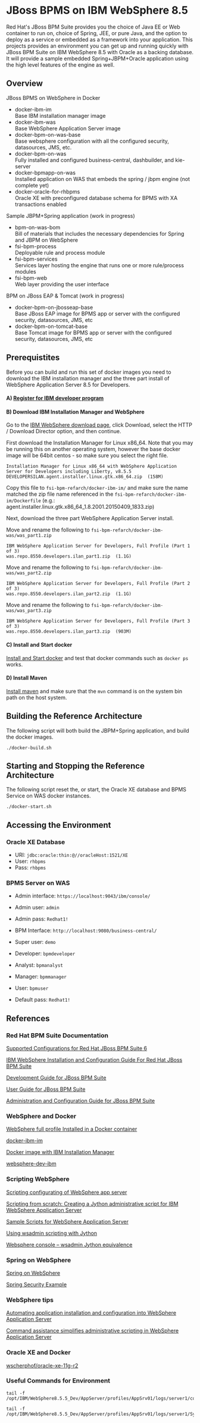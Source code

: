 # JBoss BPMS on IBM WebSphere 8.5

Red Hat's JBoss BPM Suite provides you the choice of Java EE or Web container to run on, choice of Spring, JEE, or pure Java, and the option to deploy as a service or embedded as a framework into your application.  This projects provides an environment you can get up and running quickly with JBoss BPM Suite on IBM WebSphere 8.5 with Oracle as a backing database. It will provide a sample embedded Spring+JBPM+Oracle application using the high level features of the engine as well. 


## Overview

JBoss BPMS on WebSphere in Docker

* docker-ibm-im			
  Base IBM installation manager image
* docker-ibm-was			
  Base WebSphere Application Server image
* docker-bpm-on-was-base  	
  Base websphere configuration with all the configured security, datasources, JMS, etc.
* docker-bpm-on-was 		
  Fully installed and configured business-central, dashbuilder, and kie-server
* docker-bpmapp-on-was    	
  Installed application on WAS that embeds the spring / jbpm engine (not complete yet)
* docker-oracle-for-rhbpms	
  Oracle XE with preconfigured database schema for BPMS with XA transactions enabled

Sample JBPM+Spring application (work in progress)

* bpm-on-was-bom	
  Bill of materials that includes the necessary dependencies for Spring and JBPM on WebSphere
* fsi-bpm-process	
  Deployable rule and process module
* fsi-bpm-services	
  Services layer hosting the engine that runs one or more rule/process modules
* fsi-bpm-web		
  Web layer providing the user interface

BPM on JBoss EAP & Tomcat (work in progress)

* docker-bpm-on-jbosseap-base	
  Base JBoss EAP image for BPMS app or server with the configured security, datasources, JMS, etc
* docker-bpm-on-tomcat-base		
  Base Tomcat image for BPMS app or server with the configured security, datasources, JMS, etc

## Prerequistites

Before you can build and run this set of docker images you need to download the IBM installation manager and the three part install of WebSphere Application Server 8.5 for Developers.  

#### A) [Register for IBM developer program](https://www.ibm.com/account/profile/us?page=reg)

#### B) Download IBM Installation Manager and WebSphere

Go to the [IBM WebSphere download page](http://www.ibm.com/developerworks/downloads/ws/wasdevelopers/), click Download, select the HTTP / Download Director option, and then continue.  

First download the Installation Manager for Linux x86_64. Note that you may be running this on another operating system, however the base docker image will be 64bit centos - so make sure you select the right file. 

```
Installation Manager for Linux x86_64 with WebSphere Application Server for Developers including Liberty, v8.5.5
DEVELOPERSILAN.agent.installer.linux.gtk.x86_64.zip  (158M)   
```

Copy this file to `fsi-bpm-refarch/docker-ibm-im/` and make sure the name matched the zip file name referenced in the `fsi-bpm-refarch/docker-ibm-im/Dockerfile` (e.g.: agent.installer.linux.gtk.x86_64_1.8.2001.20150409_1833.zip)

Next, download the three part WebSphere Application Server install.  

Move and rename the following to `fsi-bpm-refarch/docker-ibm-was/was_part1.zip`
```
IBM WebSphere Application Server for Developers, Full Profile (Part 1 of 3)
was.repo.8550.developers.ilan_part1.zip  (1.1G) 
```

Move and rename the following to `fsi-bpm-refarch/docker-ibm-was/was_part2.zip`
```
IBM WebSphere Application Server for Developers, Full Profile (Part 2 of 3)
was.repo.8550.developers.ilan_part2.zip  (1.1G) 
```

Move and rename the following to `fsi-bpm-refarch/docker-ibm-was/was_part3.zip`
```
IBM WebSphere Application Server for Developers, Full Profile (Part 3 of 3)
was.repo.8550.developers.ilan_part3.zip  (903M) 
```

#### C) Install and Start docker

[Install and Start docker](https://docs.docker.com/installation/) and test that docker commands such as `docker ps` works.

#### D) Install Maven

[Install maven](https://maven.apache.org/install.html) and make sure that the `mvn` command is on the system bin path on the host system.


## Building the Reference Architecture

The following script will both build the JBPM+Spring application, and build the docker images. 
``` 
./docker-build.sh
```

## Starting and Stopping the Reference Architecture

The following script reset the, or start, the Oracle XE database and BPMS Service on WAS docker instances.
``` 
./docker-start.sh
```

## Accessing the Environment

### Oracle XE Database

* URI:  `jdbc:oracle:thin:@//oracleHost:1521/XE`
* User: `rhbpms`
* Pass: `rhbpms`

### BPMS Server on WAS

* Admin interface: `https://localhost:9043/ibm/console/`
* Admin user: 	   `admin`	
* Admin pass: 	   `Redhat1!`

* BPM Interface: `http://localhost:9080/business-central/`
* Super user: 	 `demo`
* Developer: 	 `bpmdeveloper`
* Analyst:		 `bpmanalyst`
* Manager:		 `bpmmanager`
* User:			 `bpmuser`
* Default pass:	 `Redhat1!`


## References

### Red Hat BPM Suite Documentation

[Supported Configurations for Red Hat JBoss BPM Suite 6](https://access.redhat.com/articles/704703)

[IBM WebSphere Installation and Configuration Guide For Red Hat JBoss BPM Suite](https://access.redhat.com/site/documentation/en-US/Red_Hat_JBoss_BPM_Suite/6.1/html-single/IBM_WebSphere_Installation_and_Configuration_Guide/index.html)

[Development Guide for JBoss BPM Suite](https://access.redhat.com/site/documentation/en-US/Red_Hat_JBoss_BPM_Suite/6.1/html-single/Development_Guide/index.html)

[User Guide for JBoss BPM Suite](https://access.redhat.com/site/documentation/en-US/Red_Hat_JBoss_BPM_Suite/6.1/html-single/User_Guide/index.html)

[Administration and Configuration Guide for JBoss BPM Suite](https://access.redhat.com/site/documentation/en-US/Red_Hat_JBoss_BPM_Suite/6.1/html-single/Administration_And_Configuration_Guide/index.html)

### WebSphere and Docker

[WebSphere full profile Installed in a Docker container](https://www.ibm.com/developerworks/community/blogs/devTips/entry/running_websphere_on_docker_container?lang=en)

[docker-ibm-im](https://github.com/mmaia/docker-ibm-im/blob/master/Dockerfile)

[Docker image with IBM Installation Manager](https://www.ibm.com/developerworks/community/blogs/devTips/entry/ibm_installation_manager_in_silent_mode_no_x_on_linux_quick_reference?lang=en)

[websphere-dev-ibm](https://github.com/mmaia/websphere-dev-ibm)


### Scripting WebSphere

[Scripting configurating of WebSphere app server](https://www.ibm.com/developerworks/community/blogs/timdp/entry/automating_application_installation_and_configuration_into_websphere_application_server46?lang=en)

[Scripting from scratch: Creating a Jython administrative script for IBM WebSphere Application Server](http://www.ibm.com/developerworks/websphere/library/techarticles/1004_gibson/1004_gibson.html)

[Sample Scripts for WebSphere Application Server](http://www.ibm.com/developerworks/websphere/library/samples/SampleScripts.html)

[Using wsadmin scripting with Jython](http://www-01.ibm.com/support/knowledgecenter/SS7K4U_8.5.5/com.ibm.websphere.nd.doc/ae/cxml_jython.html)

[Websphere console – wsadmin Jython equivalence](http://www.notonlyanecmplace.com/websphere-console-wsadmin-jython-equivalence/)

### Spring on WebSphere

[Spring on WebSphere](http://www.ibm.com/developerworks/websphere/techjournal/0609_alcott/0609_alcott.html)

[Spring Security Example](https://github.com/hotblac/spanners/tree/master/spanners-mvc/src/main/java/org/dontpanic/spanners/springmvc)

### WebSphere tips

[Automating application installation and configuration into WebSphere Application Server](https://www.ibm.com/developerworks/community/blogs/timdp/entry/automating_application_installation_and_configuration_into_websphere_application_server46?lang=en)
 
[Command assistance simplifies administrative scripting in WebSphere Application Server](http://www.ibm.com/developerworks/websphere/library/techarticles/0812_rhodes/0812_rhodes.html)


### Oracle XE and Docker

[wscherphof/oracle-xe-11g-r2](https://github.com/wscherphof/oracle-xe-11g-r2)


### Useful Commands for Environment

````
tail -f /opt/IBM/WebSphere8.5.5_Dev/AppServer/profiles/AppSrv01/logs/server1/commandAssistanceJythonCommands_admin.log
````

```
tail -f /opt/IBM/WebSphere8.5.5_Dev/AppServer/profiles/AppSrv01/logs/server1/SystemOut.log
```







